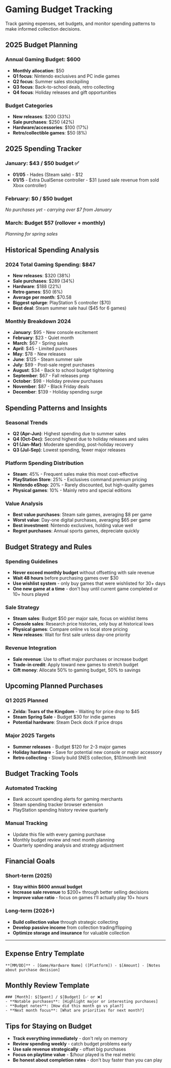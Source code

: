 # Gaming Budget Tracking

Track gaming expenses, set budgets, and monitor spending patterns to make informed collection decisions.

## 2025 Budget Planning

### Annual Gaming Budget: $600
- **Monthly allocation**: $50
- **Q1 focus**: Nintendo exclusives and PC indie games
- **Q2 focus**: Summer sales stockpiling
- **Q3 focus**: Back-to-school deals, retro collecting
- **Q4 focus**: Holiday releases and gift opportunities

### Budget Categories
- **New releases**: $200 (33%)
- **Sale purchases**: $250 (42%)
- **Hardware/accessories**: $100 (17%)
- **Retro/collectible games**: $50 (8%)

## 2025 Spending Tracker

### January: $43 / $50 budget ✅
- **01/05** - Hades (Steam sale) - $12
- **01/15** - Extra DualSense controller - $31 (used sale revenue from sold Xbox controller)

### February: $0 / $50 budget
*No purchases yet - carrying over $7 from January*

### March: Budget $57 (rollover + monthly)
*Planning for spring sales*

## Historical Spending Analysis

### 2024 Total Gaming Spending: $847
- **New releases**: $320 (38%)
- **Sale purchases**: $289 (34%)  
- **Hardware**: $188 (22%)
- **Retro games**: $50 (6%)
- **Average per month**: $70.58
- **Biggest splurge**: PlayStation 5 controller ($70)
- **Best deal**: Steam summer sale haul ($45 for 6 games)

### Monthly Breakdown 2024
- **January**: $95 - New console excitement
- **February**: $23 - Quiet month
- **March**: $67 - Spring sales
- **April**: $45 - Limited purchases
- **May**: $78 - New releases
- **June**: $125 - Steam summer sale
- **July**: $89 - Post-sale regret purchases
- **August**: $34 - Back to school budget tightening
- **September**: $67 - Fall releases prep
- **October**: $98 - Holiday preview purchases
- **November**: $87 - Black Friday deals
- **December**: $139 - Holiday spending surge

## Spending Patterns and Insights

### Seasonal Trends
- **Q2 (Apr-Jun)**: Highest spending due to summer sales
- **Q4 (Oct-Dec)**: Second highest due to holiday releases and sales
- **Q1 (Jan-Mar)**: Moderate spending, post-holiday recovery
- **Q3 (Jul-Sep)**: Lowest spending, fewer major releases

### Platform Spending Distribution
- **Steam**: 45% - Frequent sales make this most cost-effective
- **PlayStation Store**: 25% - Exclusives command premium pricing
- **Nintendo eShop**: 20% - Rarely discounted, but high-quality games
- **Physical games**: 10% - Mainly retro and special editions

### Value Analysis
- **Best value purchases**: Steam sale games, averaging $8 per game
- **Worst value**: Day-one digital purchases, averaging $65 per game
- **Best investment**: Nintendo exclusives, holding value well
- **Regret purchases**: Annual sports games, depreciate quickly

## Budget Strategy and Rules

### Spending Guidelines
- **Never exceed monthly budget** without offsetting with sale revenue
- **Wait 48 hours** before purchasing games over $30
- **Use wishlist system** - only buy games that were wishlisted for 30+ days
- **One new game at a time** - don't buy until current game completed or 10+ hours played

### Sale Strategy
- **Steam sales**: Budget $50 per major sale, focus on wishlist items
- **Console sales**: Research price histories, only buy at historical lows
- **Physical games**: Compare online vs local store pricing
- **New releases**: Wait for first sale unless day-one priority

### Revenue Integration
- **Sale revenue**: Use to offset major purchases or increase budget
- **Trade-in credit**: Apply toward new games to stretch budget
- **Gift money**: Allocate 50% to gaming budget, 50% to savings

## Upcoming Planned Purchases

### Q1 2025 Planned
- **Zelda: Tears of the Kingdom** - Waiting for price drop to $45
- **Steam Spring Sale** - Budget $30 for indie games
- **Potential hardware**: Steam Deck dock if price drops

### Major 2025 Targets
- **Summer releases** - Budget $120 for 2-3 major games
- **Holiday hardware** - Save for potential new console or major accessory
- **Retro collecting** - Slowly build SNES collection, $10/month limit

## Budget Tracking Tools

### Automated Tracking
- Bank account spending alerts for gaming merchants
- Steam spending tracker browser extension
- PlayStation spending history review quarterly

### Manual Tracking
- Update this file with every gaming purchase
- Monthly budget review and next month planning
- Quarterly spending analysis and strategy adjustment

## Financial Goals

### Short-term (2025)
- **Stay within $600 annual budget**
- **Increase sale revenue** to $200+ through better selling decisions
- **Improve value ratio** - focus on games I'll actually play 10+ hours

### Long-term (2026+)
- **Build collection value** through strategic collecting
- **Develop passive income** from collection trading/flipping
- **Optimize storage and insurance** for valuable collection

---

## Expense Entry Template

```
**[MM/DD]** - [Game/Hardware Name] ([Platform]) - $[Amount] - [Notes about purchase decision]
```

## Monthly Review Template

```
### [Month]: $[Spent] / $[Budget] [✅ or ❌]
- **Notable purchases**: [Highlight major or interesting purchases]
- **Budget notes**: [How did this month go vs plan?]
- **Next month focus**: [What are priorities for next month?]
```

## Tips for Staying on Budget

- **Track everything immediately** - don't rely on memory
- **Review spending weekly** - catch budget problems early  
- **Use sale revenue strategically** - offset big purchases
- **Focus on playtime value** - $/hour played is the real metric
- **Be honest about completion rates** - don't buy faster than you can play